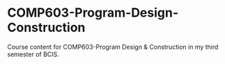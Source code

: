# COMP603-Program-Design-Construction
Course content for COMP603-Program Design &amp; Construction in my third semester of BCIS. 
